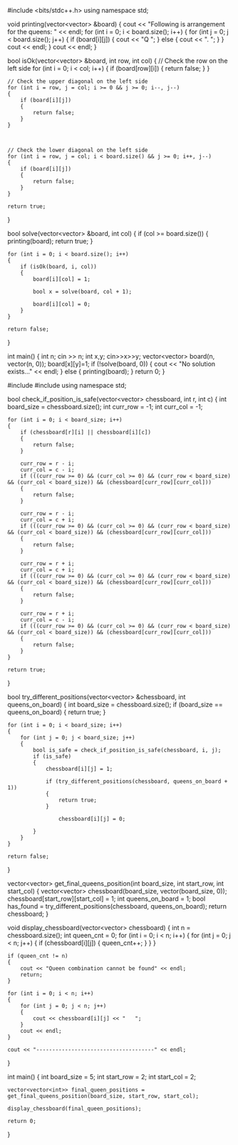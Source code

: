 #include <bits/stdc++.h>
using namespace std;

void printing(vector<vector<int>> &board)
{
    cout << "Following is arrangement for the queens: " << endl;
    for (int i = 0; i < board.size(); i++)
    {
        for (int j = 0; j < board.size(); j++)
        {
            if (board[i][j])
            {
                cout << "Q ";
            }
            else
            {
                cout << ". ";
            }
        }
        cout << endl;
    }
    cout << endl;
}

bool isOk(vector<vector<int>> &board, int row, int col)
{
    // Check the row on the left side
    for (int i = 0; i < col; i++)
    {
        if (board[row][i])
        {
            return false;
        }
    }

    // Check the upper diagonal on the left side
    for (int i = row, j = col; i >= 0 && j >= 0; i--, j--)
    {
        if (board[i][j])
        {
            return false;
        }
    }

     

    // Check the lower diagonal on the left side
    for (int i = row, j = col; i < board.size() && j >= 0; i++, j--)
    {
        if (board[i][j])
        {
            return false;
        }
    }

    return true;
}

bool solve(vector<vector<int>> &board, int col)
{
    if (col >= board.size())
    {
        printing(board);
        return true;
    }

    for (int i = 0; i < board.size(); i++)
    {
        if (isOk(board, i, col))
        {
            board[i][col] = 1;

            bool x = solve(board, col + 1);
            
            board[i][col] = 0;  
        }
    }

    return false;
}

int main()
{
    int n;
    cin >> n;
    int x,y;
    cin>>x>>y;
    vector<vector<int>> board(n, vector<int>(n, 0));
    board[x][y]=1;
    if (!solve(board, 0))
    {
        cout << "No solution exists..." << endl;
    }
    else
    {
        printing(board);
    }
    return 0;
}

#include <iostream>
#include <vector>
using namespace std;

bool check_if_position_is_safe(vector<vector<int>> chessboard, int r, int c)
{
    int board_size = chessboard.size();
    int curr_row = -1;
    int curr_col = -1;

    for (int i = 0; i < board_size; i++)
    {
        if (chessboard[r][i] || chessboard[i][c])
        {
            return false;
        }

        curr_row = r - i;
        curr_col = c - i;
        if (((curr_row >= 0) && (curr_col >= 0) && (curr_row < board_size) && (curr_col < board_size)) && (chessboard[curr_row][curr_col]))
        {
            return false;
        }

        curr_row = r - i;
        curr_col = c + i;
        if (((curr_row >= 0) && (curr_col >= 0) && (curr_row < board_size) && (curr_col < board_size)) && (chessboard[curr_row][curr_col]))
        {
            return false;
        }

        curr_row = r + i;
        curr_col = c + i;
        if (((curr_row >= 0) && (curr_col >= 0) && (curr_row < board_size) && (curr_col < board_size)) && (chessboard[curr_row][curr_col]))
        {
            return false;
        }

        curr_row = r + i;
        curr_col = c - i;
        if (((curr_row >= 0) && (curr_col >= 0) && (curr_row < board_size) && (curr_col < board_size)) && (chessboard[curr_row][curr_col]))
        {
            return false;
        }
    }

    return true;
}

bool try_different_positions(vector<vector<int>> &chessboard, int queens_on_board)
{
    int board_size = chessboard.size();
    if (board_size == queens_on_board)
    {
        return true;
    }

    for (int i = 0; i < board_size; i++)
    {
        for (int j = 0; j < board_size; j++)
        {
            bool is_safe = check_if_position_is_safe(chessboard, i, j);
            if (is_safe)
            {
                chessboard[i][j] = 1;
                
                if (try_different_positions(chessboard, queens_on_board + 1))
                {
                    return true;
                }
                 
                    chessboard[i][j] = 0;
                
            }
        }
    }

    return false;
}

vector<vector<int>> get_final_queens_position(int board_size, int start_row, int start_col)
{
    vector<vector<int>> chessboard(board_size, vector<int>(board_size, 0));
    chessboard[start_row][start_col] = 1;
    int queens_on_board = 1;
    bool has_found = try_different_positions(chessboard, queens_on_board);
    return chessboard;
}

void display_chessboard(vector<vector<int>> chessboard)
{
    int n = chessboard.size();
    int queen_cnt = 0;
    for (int i = 0; i < n; i++)
    {
        for (int j = 0; j < n; j++)
        {
            if (chessboard[i][j])
            {
                queen_cnt++;
            }
        }
    }

    if (queen_cnt != n)
    {
        cout << "Queen combination cannot be found" << endl;
        return;
    }

    for (int i = 0; i < n; i++)
    {
        for (int j = 0; j < n; j++)
        {
            cout << chessboard[i][j] << "   ";
        }
        cout << endl;
    }

    cout << "-------------------------------------" << endl;
}

int main()
{
    int board_size = 5;
    int start_row = 2;
    int start_col = 2;

    vector<vector<int>> final_queen_positions = get_final_queens_position(board_size, start_row, start_col);

    display_chessboard(final_queen_positions);

    return 0;
}



